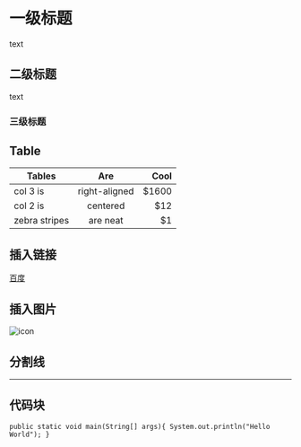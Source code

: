 # 一级标题

text

## 二级标题

text

### 三级标题

## Table

| Tables        | Are           | Cool  |
| ------------- |:-------------:| -----:|
| col 3 is      | right-aligned | $1600 |
| col 2 is      | centered      |   $12 |
| zebra stripes | are neat      |    $1 |

## 插入链接

[百度](www.baidu.com)

## 插入图片

![icon](http://25.io/mou/Mou_128.png)

## 分割线

***

## 代码块

`
public static void main(String[] args){
    System.out.println("Hello World");
}
`